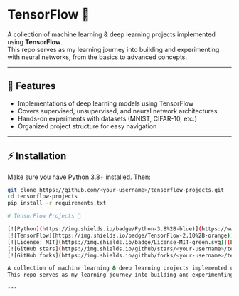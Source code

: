 # TensorFlow  🚀  

A collection of machine learning & deep learning projects implemented using **TensorFlow**.  
This repo serves as my learning journey into building and experimenting with neural networks, from the basics to advanced concepts.  

---

## 📌 Features
- Implementations of deep learning models using TensorFlow  
- Covers supervised, unsupervised, and neural network architectures  
- Hands-on experiments with datasets (MNIST, CIFAR-10, etc.)  
- Organized project structure for easy navigation  

---

## ⚡ Installation
Make sure you have Python 3.8+ installed. Then:  

```bash
git clone https://github.com/<your-username>/tensorflow-projects.git
cd tensorflow-projects
pip install -r requirements.txt

# TensorFlow Projects 🚀  

[![Python](https://img.shields.io/badge/Python-3.8%2B-blue)](https://www.python.org/)  
[![TensorFlow](https://img.shields.io/badge/TensorFlow-2.10%2B-orange)](https://www.tensorflow.org/)  
[![License: MIT](https://img.shields.io/badge/License-MIT-green.svg)](LICENSE)  
[![GitHub stars](https://img.shields.io/github/stars/<your-username>/tensorflow-projects?style=social)](https://github.com/<your-username>/tensorflow-projects/stargazers)  
[![GitHub forks](https://img.shields.io/github/forks/<your-username>/tensorflow-projects?style=social)](https://github.com/<your-username>/tensorflow-projects/network/members)  

A collection of machine learning & deep learning projects implemented using **TensorFlow**.  
This repo serves as my learning journey into building and experimenting with neural networks, from the basics to advanced concepts.  

---
